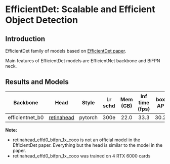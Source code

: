 # EfficientDet: Scalable and Efficient Object Detection

## Introduction
EfficientDet family of models based on [EfficientDet paper](arxiv.org/pdf/1911.09070.pdf).

Main features of EfficientDet models are EfficientNet backbone and BiFPN neck.

## Results and Models
|     Backbone    |    Head    |  Style  | Lr schd | Mem (GB) | Inf time (fps) | box AP | Download |
| :-------------: | :--------: | :-----: | :-----: | :------: | :------------: | :----: | :------: |
| efficientnet_b0 | [retinahead](./retinanet_effd0_bifpn_1x_coco.py) | pytorch |  300e   |   22.0   | 33.3           |  30.2  | [model](https://storage.openvinotoolkit.org/repositories/mmdetection/models/efficientdet/retinanet_effd0_bifpn_1x_coco/epoch_300.pth) |

**Note:**

- retinahead_effd0_bifpn_1x_coco is not an official model in the EfficientDet paper. Everything but the head is similar to the model in the paper.
- retinahead_effd0_bifpn_1x_coco was trained on 4 RTX 6000 cards
